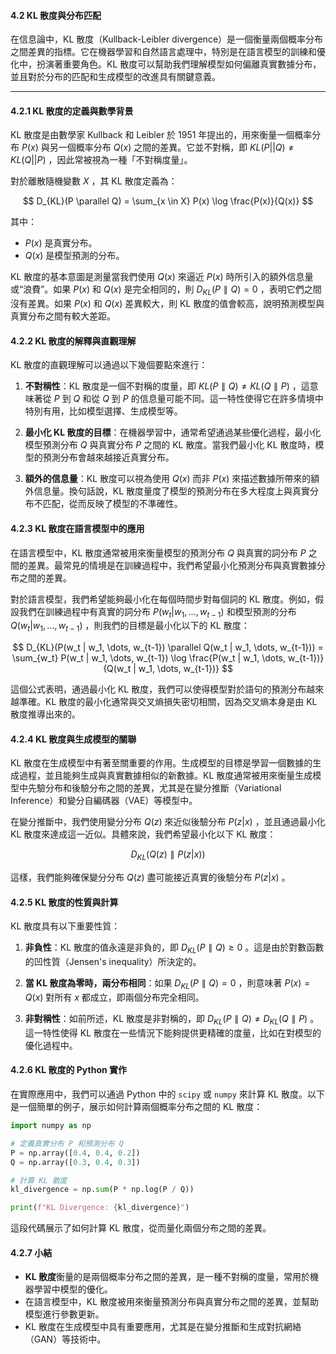 #### **4.2 KL 散度與分布匹配**

在信息論中，KL 散度（Kullback-Leibler divergence）是一個衡量兩個概率分布之間差異的指標。它在機器學習和自然語言處理中，特別是在語言模型的訓練和優化中，扮演著重要角色。KL 散度可以幫助我們理解模型如何偏離真實數據分布，並且對於分布的匹配和生成模型的改進具有關鍵意義。

---

#### **4.2.1 KL 散度的定義與數學背景**

KL 散度是由數學家 Kullback 和 Leibler 於 1951 年提出的，用來衡量一個概率分布  $P(x)$  與另一個概率分布  $Q(x)$  之間的差異。它並不對稱，即  $KL(P || Q) \neq KL(Q || P)$ ，因此常被視為一種「不對稱度量」。

對於離散隨機變數  $X$ ，其 KL 散度定義為：


$$
D_{KL}(P \parallel Q) = \sum_{x \in X} P(x) \log \frac{P(x)}{Q(x)}
$$


其中：
-  $P(x)$  是真實分布。
-  $Q(x)$  是模型預測的分布。

KL 散度的基本意圖是測量當我們使用  $Q(x)$  來逼近  $P(x)$  時所引入的額外信息量或“浪費”。如果  $P(x)$  和  $Q(x)$  是完全相同的，則  $D_{KL}(P \parallel Q) = 0$ ，表明它們之間沒有差異。如果  $P(x)$  和  $Q(x)$  差異較大，則 KL 散度的值會較高，說明預測模型與真實分布之間有較大差距。

#### **4.2.2 KL 散度的解釋與直觀理解**

KL 散度的直觀理解可以通過以下幾個要點來進行：
1. **不對稱性**：KL 散度是一個不對稱的度量，即  $KL(P \parallel Q) \neq KL(Q \parallel P)$ ，這意味著從  $P$  到  $Q$  和從  $Q$  到  $P$  的信息量可能不同。這一特性使得它在許多情境中特別有用，比如模型選擇、生成模型等。
   
2. **最小化 KL 散度的目標**：在機器學習中，通常希望通過某些優化過程，最小化模型預測分布  $Q$  與真實分布  $P$  之間的 KL 散度。當我們最小化 KL 散度時，模型的預測分布會越來越接近真實分布。

3. **額外的信息量**：KL 散度可以視為使用  $Q(x)$  而非  $P(x)$  來描述數據所帶來的額外信息量。換句話說，KL 散度量度了模型的預測分布在多大程度上與真實分布不匹配，從而反映了模型的不準確性。

#### **4.2.3 KL 散度在語言模型中的應用**

在語言模型中，KL 散度通常被用來衡量模型的預測分布  $Q$  與真實的詞分布  $P$  之間的差異。最常見的情境是在訓練過程中，我們希望最小化預測分布與真實數據分布之間的差異。

對於語言模型，我們希望能夠最小化在每個時間步對每個詞的 KL 散度。例如，假設我們在訓練過程中有真實的詞分布  $P(w_t | w_1, \dots, w_{t-1})$  和模型預測的分布  $Q(w_t | w_1, \dots, w_{t-1})$ ，則我們的目標是最小化以下的 KL 散度：


$$
D_{KL}(P(w_t | w_1, \dots, w_{t-1}) \parallel Q(w_t | w_1, \dots, w_{t-1})) = \sum_{w_t} P(w_t | w_1, \dots, w_{t-1}) \log \frac{P(w_t | w_1, \dots, w_{t-1})}{Q(w_t | w_1, \dots, w_{t-1})}
$$


這個公式表明，通過最小化 KL 散度，我們可以使得模型對於語句的預測分布越來越準確。KL 散度的最小化通常與交叉熵損失密切相關，因為交叉熵本身是由 KL 散度推導出來的。

#### **4.2.4 KL 散度與生成模型的關聯**

KL 散度在生成模型中有著至關重要的作用。生成模型的目標是學習一個數據的生成過程，並且能夠生成與真實數據相似的新數據。KL 散度通常被用來衡量生成模型中先驗分布和後驗分布之間的差異，尤其是在變分推斷（Variational Inference）和變分自編碼器（VAE）等模型中。

在變分推斷中，我們使用變分分布  $Q(z)$  來近似後驗分布  $P(z|x)$ ，並且通過最小化 KL 散度來達成這一近似。具體來說，我們希望最小化以下 KL 散度：


$$
D_{KL}(Q(z) \parallel P(z|x))
$$


這樣，我們能夠確保變分分布  $Q(z)$  盡可能接近真實的後驗分布  $P(z|x)$ 。

#### **4.2.5 KL 散度的性質與計算**

KL 散度具有以下重要性質：
1. **非負性**：KL 散度的值永遠是非負的，即  $D_{KL}(P \parallel Q) \geq 0$ 。這是由於對數函數的凹性質（Jensen's inequality）所決定的。
   
2. **當 KL 散度為零時，兩分布相同**：如果  $D_{KL}(P \parallel Q) = 0$ ，則意味著  $P(x) = Q(x)$  對所有  $x$  都成立，即兩個分布完全相同。

3. **非對稱性**：如前所述，KL 散度是非對稱的，即  $D_{KL}(P \parallel Q) \neq D_{KL}(Q \parallel P)$ 。這一特性使得 KL 散度在一些情況下能夠提供更精確的度量，比如在對模型的優化過程中。

#### **4.2.6 KL 散度的 Python 實作**

在實際應用中，我們可以通過 Python 中的 `scipy` 或 `numpy` 來計算 KL 散度。以下是一個簡單的例子，展示如何計算兩個概率分布之間的 KL 散度：

```python
import numpy as np

# 定義真實分布 P 和預測分布 Q
P = np.array([0.4, 0.4, 0.2])
Q = np.array([0.3, 0.4, 0.3])

# 計算 KL 散度
kl_divergence = np.sum(P * np.log(P / Q))

print(f"KL Divergence: {kl_divergence}")
```

這段代碼展示了如何計算 KL 散度，從而量化兩個分布之間的差異。

#### **4.2.7 小結**

- **KL 散度**衡量的是兩個概率分布之間的差異，是一種不對稱的度量，常用於機器學習中模型的優化。
- 在語言模型中，KL 散度被用來衡量預測分布與真實分布之間的差異，並幫助模型進行參數更新。
- KL 散度在生成模型中具有重要應用，尤其是在變分推斷和生成對抗網絡（GAN）等技術中。

